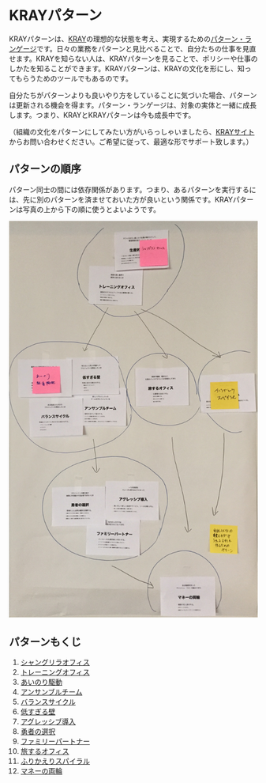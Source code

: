 KRAYパターン
=============

KRAYパターンは、[KRAY](http://kray.jp)の理想的な状態を考え、実現するための[パターン・ランゲージ](https://ja.wikipedia.org/w/index.php?title=%E3%83%91%E3%82%BF%E3%83%B3%E3%83%BB%E3%83%A9%E3%83%B3%E3%82%B2%E3%83%BC%E3%82%B8)です。日々の業務をパターンと見比べることで、自分たちの仕事を見直せます。KRAYを知らない人は、KRAYパターンを見ることで、ポリシーや仕事のしかたを知ることができます。KRAYパターンは、KRAYの文化を形にし、知ってもらうためのツールでもあるのです。

自分たちがパターンよりも良いやり方をしていることに気づいた場合、パターンは更新される機会を得ます。パターン・ランゲージは、対象の実体と一緒に成長します。つまり、KRAYとKRAYパターンは今も成長中です。

（組織の文化をパターンにしてみたい方がいらっしゃいましたら、[KRAYサイト](http://kray.jp)からお問い合わせください。ご希望に従って、最適な形でサポート致します。）

パターンの順序
------

パターン同士の間には依存関係があります。つまり、あるパターンを実行するには、先に別のパターンを済ませておいた方が良いという関係です。KRAYパターンは写真の上から下の順に使うとよいようです。

![](images/sequence.jpg)

パターンもくじ
------

1. [シャングリラオフィス](patterns/shangri_la_office.md)
1. [トレーニングオフィス](patterns/training_office.md)
1. [あいのり駆動](patterns/ainori_driven.md)
3. [アンサンブルチーム](patterns/ensemble_team.md)
2. [バランスサイクル](patterns/balance_cycle.md)
1. [低すぎる壁](patterns/low_barriers.md)
5. [アグレッシブ導入](patterns/aggressive_adoption.md)
9. [勇者の選択](patterns/heroic_decision.md)
4. [ファミリーパートナー](patterns/family_partner.md)
1. [旅するオフィス](patterns/traveling_office.md)
1. [ふりかえりスパイラル](patterns/self_renovation.md)
9. [マネーの両輪](patterns/two_wheels_of_money.md)
